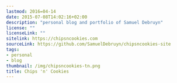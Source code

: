 ```yaml
---
lastmod: 2016=04-14
date: 2015-07-08T14:02:16+02:00
description: "personal blog and portfolio of Samuel Debruyn"
license: ""
licenseLink: ""
sitelink: https://chipsncookies.com
sourceLink: https://github.com/SamuelDebruyn/chipsncookies-site
tags:
- personal
- blog
thumbnail: /img/chipsncookies-tn.png
title: Chips 'n' Cookies
---
```


